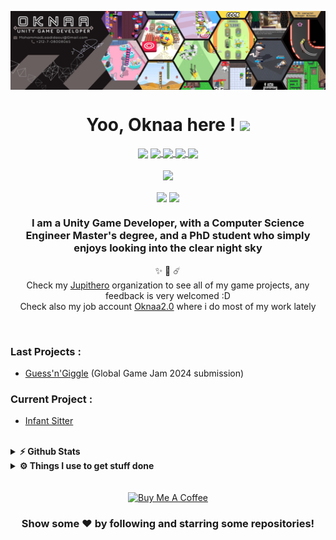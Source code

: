 <div align="center">

<img align="center" src="Resources/Linkedin Banner_07.png" /></a>


# Yoo, Oknaa here ! <img src="https://camo.githubusercontent.com/d3359cb00ab0b5ed8f2e1fe3fceb4fbaf3b614340f8c0db99c17b9f50b351770/68747470733a2f2f656d6f6a69732e736c61636b6d6f6a69732e636f6d2f656d6f6a69732f696d616765732f313533313834393433302f343234362f626c6f622d73756e676c61737365732e6769663f31353331383439343330" width="30px">

</div>

<p align="center">
<a href="https://joknaa.github.io">
    <img align="center" src="https://img.shields.io/badge/Portfolio-informational?style=flat&logo=/Images/unity.svg&logoColor=white&color=293B5F" /></a>
<a href="https://www.linkedin.com/in/mohammadlaadidaoui">
    <img align="center" src="https://img.shields.io/badge/Linkedin-informational?style=flat&logo=/Images/unity.svg&logoColor=white&color=0A66C2" /> </a>

  
<!--<a href="https://www.facebook.com/OknaaKun">
    <img align="center" src="https://img.shields.io/badge/Facebook-informational?style=flat&logo=/Images/unity.svg&logoColor=white&color=0E8EF1" /> </a>
<a href="https://www.instagram.com/oknaa_kun">
    <img align="center" src="https://img.shields.io/badge/Instagram-informational?style=flat&logo=/Images/unity.svg&logoColor=white&color=c13584" /> </a>
-->
 
<a href="https://oknaa.itch.io">
    <img align="center" src="https://img.shields.io/badge/Itch.io-informational?style=flat&logo=/Images/unity.svg&logoColor=white&color=FFFFFF" /> </a>
<a href="https://www.hackerrank.com/Oknaa">
    <img align="center" src="https://img.shields.io/badge/Hackerrank-informational?style=flat&logo=/Images/unity.svg&logoColor=white&color=2EC866" /> </a>
<a href="https://hyperskill.org/profile/70430298">
    <img align="center" src="https://img.shields.io/badge/Hyperskill-informational?style=flat&logo=/Images/unity.svg&logoColor=white&color=000000" /> </a>
<br/>
<br/>
    <img align="center" src="https://img.shields.io/badge/GameEngine-Unity-informational?style=flat&logo=/Images/unity.svg&logoColor=white&color=lightgrey" /> 
<br/>
<br/>
    <img align="center" src="https://visitor-badge.glitch.me/badge?page_id=${Joknaa}.${Joknaa}&left_color=black&right_color=red" />
    <img align="center" src="https://img.shields.io/github/followers/joknaa?label=Github&style=flat-square" />
</p>
<div align="center">

### I am a Unity Game Developer, with a Computer Science Engineer Master's degree, and a PhD student who simply enjoys looking into the clear night sky 
✨ 🔭 ☄️
<br>
	Check my [Jupithero](https://github.com/Jupithero) organization to see all of my game projects, any feedback is very welcomed :D 
<br/>
	Check also my job account [Oknaa2.0](https://github.com/oknaa2) where i do most of my work lately 

</div>
<br/>

### Last Projects :

- [Guess'n'Giggle](https://oknaa.itch.io/guessngiggle) (Global Game Jam 2024 submission)

### Current Project :

- [Infant Sitter](https://play.google.com/store/apps/details?id=com.acrabstudio.infantsittersaga)

 
<br/>

<details>	
  <summary><b>⚡ Github Stats</b></summary>
<br/>


*NOTE: Top languages does not indicate my skill level, it's a metric of which languages I have the most code on github,
and which I spend more time on.*

<p align="center">
    <img align="center" src="https://github-readme-stats.vercel.app/api/top-langs/?username=joknaa&execlud=PyGameJam&langs_count=7&layout=compact&hide=html,ShaderLab,hlsl,python&theme=material-palenight" />
<br/>
    <img align="center" src="https://github-readme-stats.vercel.app/api?username=joknaa&hide_title=true&show_icons=true&theme=material-palenight" />
<br/>
    <img align="center" src="https://github-profile-summary-cards.vercel.app/api/cards/profile-details?username=joknaa&theme=dracula" />
<br/>
</p>

</details>

<details>	
  <summary><b>⚙️ Things I use to get stuff done</b></summary>
<br/>

<ul>
	    <li><b>Phone: </b> Redmi Note 11: 6Gb/128GB </li>
	    <li><b>Laptop: </b> FUJITSU LIFEBOOK E547</li>
  	    <li><b>OS:</b> Windows 11 Pro Insider Preview Latest Build </li>
  	    <li><b>Processor:</b> Intel(R) Core(TM) i5-7200U CPU @ 2.50GHz   2.70 GHz </li>
  	    <li><b>RAM:</b> 8 Gb </li>
	    <li><b>Code Editor:</b> Intellij IDEA / Rider Ultimate (JetBrains).</li>
	    <li><b>Game Engine:</b> Unity.</li>
  	    <li><b>Browser: </b> Firefox Web Browser</li>
	    <li><b>Best Indi games played:</b> Journey, Stardew Valley, Oxenfree, ...</li>
	</ul>	
</details>

<br/>
<br/>

<div align="center">
    <a href="https://www.buymeacoffee.com/oknaa" target="_blank">
        <img src="https://cdn.buymeacoffee.com/buttons/v2/default-black.png" alt="Buy Me A Coffee" height="60px" width="217px" >
    </a>

### Show some ❤️ by following and starring some repositories!
</div>
<!--
<a href="https://github.com/Joknaa/Breadcost">
  <img align="center" src="https://github-readme-stats.vercel.app/api/pin/?username=joknaa&repo=BreadCost&theme=material-palenight" /> </a>
<a href="https://github.com/Joknaa/Ookun-s_Adventure">
  <img align="center" src="https://github-readme-stats.vercel.app/api/pin/?username=joknaa&repo=Ookun-s_Adventure&theme=material-palenight&discreption=" /> </a>
<a href="https://github.com/Joknaa/Document_Request_Manager">
  <img align="center" src="https://github-readme-stats.vercel.app/api/pin/?username=joknaa&repo=Document_Request_Manager&theme=material-palenight&discreption=" /> </a>
<a href="https://github.com/Joknaa/TicTacToe">
  <img align="center" src="https://github-readme-stats.vercel.app/api/pin/?username=joknaa&repo=TicTacToe&theme=material-palenight&discreption=" /> </a>
-->

